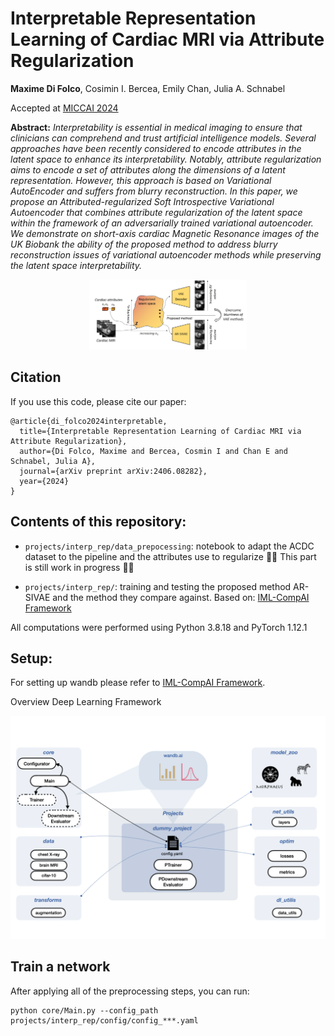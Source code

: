 # Interpretable Representation Learning of Cardiac MRI via Attribute Regularization

**Maxime Di Folco**, Cosimin I. Bercea, Emily Chan, Julia A. Schnabel

Accepted at [MICCAI 2024](https://conferences.miccai.org/2024/en/)

**Abstract:** *Interpretability is essential in medical imaging to ensure that clinicians can comprehend and trust artificial intelligence models. Several approaches have been recently considered to encode attributes in the latent space to enhance its interpretability. Notably, attribute regularization aims to encode a set of attributes along the dimensions of a latent representation. However, this approach is based on Variational AutoEncoder and suffers from blurry reconstruction. In this paper, we propose an Attributed-regularized Soft Introspective Variational Autoencoder that combines attribute regularization of the latent space within the framework of an adversarially trained variational autoencoder. We demonstrate on short-axis cardiac Magnetic Resonance images of the UK Biobank the ability of the proposed method to address blurry reconstruction issues of variational autoencoder methods while preserving the latent space interpretability.*

<div style="text-align:center;" align="center">
  <img src="./overview.jpg" alt="Illustration of the framework" style="width:50%; height:auto;">
</div>


## Citation
If you use this code, please cite our paper:

```
@article{di_folco2024interpretable,
  title={Interpretable Representation Learning of Cardiac MRI via Attribute Regularization},
  author={Di Folco, Maxime and Bercea, Cosmin I and Chan E and Schnabel, Julia A},
  journal={arXiv preprint arXiv:2406.08282},
  year={2024}
}
```

## Contents of this repository:

- `projects/interp_rep/data_prepocessing`: notebook to adapt the ACDC dataset to the pipeline and the attributes use to regularize
🚧🚧 This part is still work in progress 🚧🚧

- `projects/interp_rep/`: training and testing the proposed method AR-SIVAE and the method they compare against. Based on: [IML-CompAI Framework](https://github.com/compai-lab/iml-dl) 

All computations were performed using Python 3.8.18 and PyTorch 1.12.1


## Setup:

For setting up wandb please refer to [IML-CompAI Framework](https://github.com/compai-lab/iml-dl).


Overview Deep Learning Framework

![Framework overview](./iml_dl.png)


## Train a network

After applying all of the preprocessing steps, you can run:

```
python core/Main.py --config_path projects/interp_rep/config/config_***.yaml
```
